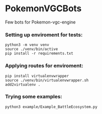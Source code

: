 # PokemonVGCBots
Few bots for Pokemon-vgc-engine

### Setting up enviroment for tests:
  ```
  python3 -m venv venv
  source ./venv/bin/active
  pip install -r requirements.txt
  ```
### Applying routes for enviroment:
  ```
  pip install virtualenvwrapper
  source ./venv/bin/virtualenvwrapper.sh
  add2virtualenv .
  ```
### Trying some examples:
  ```
  python3 example/Example_BattleEcosystem.py 
  ```

